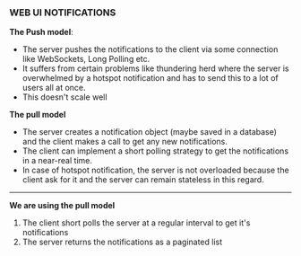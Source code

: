 ### WEB UI NOTIFICATIONS

**The Push model**:

- The server pushes the notifications to the client via some connection like WebSockets, Long Polling etc.
- It suffers from certain problems like thundering herd where the server is overwhelmed by a hotspot notification and has to send this to a lot of users all at once.
- This doesn't scale well

**The pull model**

- The server creates a notification object (maybe saved in a database) and the client makes a call to get any new notifications.
- The client can implement a short polling strategy to get the notifications in a near-real time.
- In case of hotspot notification, the server is not overloaded because the client ask for it and the server can remain stateless in this regard.

---

**We are using the pull model**

1. The client short polls the server at a regular interval to get it's notifications
2. The server returns the notifications as a paginated list
